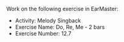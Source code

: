 Work on the following exercise in EarMaster:
- Activity: Melody Singback
- Exercise Name: Do, Re, Me - 2 bars
- Exercise Number: 12.7
